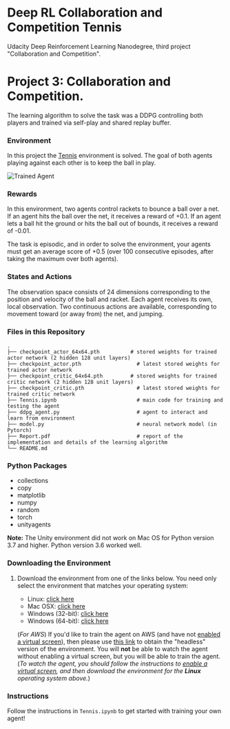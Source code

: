 [//]: # (Image References)

[image1]: https://user-images.githubusercontent.com/10624937/42135623-e770e354-7d12-11e8-998d-29fc74429ca2.gif "Trained Agent"
[image2]: https://user-images.githubusercontent.com/10624937/42135622-e55fb586-7d12-11e8-8a54-3c31da15a90a.gif "Soccer"

# Deep RL Collaboration and Competition Tennis
Udacity Deep Reinforcement Learning Nanodegree, third project "Collaboration and Competition".

# Project 3: Collaboration and Competition.
The learning algorithm to solve the task was a DDPG controlling both players and trained via self-play and shared replay buffer.

### Environment

In this project the [Tennis](https://github.com/Unity-Technologies/ml-agents/blob/master/docs/Learning-Environment-Examples.md#tennis) environment is solved. 
The goal of both agents playing against each other is to keep the ball in play.

![Trained Agent][image1]

### Rewards 

In this environment, two agents control rackets to bounce a ball over a net. If an agent hits the ball over the net, it receives a reward of +0.1.  If an agent lets a ball hit the ground or hits the ball out of bounds, it receives a reward of -0.01.

The task is episodic, and in order to solve the environment, your agents must get an average score of +0.5 (over 100 consecutive episodes, after taking the maximum over both agents).

### States and Actions

The observation space consists of 24 dimensions corresponding to the position and velocity of the ball and racket. Each agent receives its own, local observation.  Two continuous actions are available, corresponding to movement toward (or away from) the net, and jumping. 


### Files in this Repository
                    
    .
    ├── checkpoint_actor_64x64.pth          # stored weights for trained actor network (2 hidden 128 unit layers)
    ├── checkpoint_actor.pth                  # latest stored weights for trained actor network
    ├── checkpoint_critic_64x64.pth         # stored weights for trained critic network (2 hidden 128 unit layers)
    ├── checkpoint_critic.pth                 # latest stored weights for trained critic network
    ├── Tennis.ipynb                          # main code for training and testing the agent
    ├── ddpg_agent.py                         # agent to interact and learn from environment
    ├── model.py                              # neural network model (in Pytorch)
    ├── Report.pdf                            # report of the implementation and details of the learning algorithm
    └── README.md


### Python Packages
 
 - collections
 - copy
 - matplotlib
 - numpy
 - random
 - torch
 - unityagents
 
 **Note:** The Unity environment did not work on Mac OS for Python version 3.7 and higher. Python version 3.6 worked well.


### Downloading the Environment

1. Download the environment from one of the links below.  You need only select the environment that matches your operating system:
    - Linux: [click here](https://s3-us-west-1.amazonaws.com/udacity-drlnd/P3/Tennis/Tennis_Linux.zip)
    - Mac OSX: [click here](https://s3-us-west-1.amazonaws.com/udacity-drlnd/P3/Tennis/Tennis.app.zip)
    - Windows (32-bit): [click here](https://s3-us-west-1.amazonaws.com/udacity-drlnd/P3/Tennis/Tennis_Windows_x86.zip)
    - Windows (64-bit): [click here](https://s3-us-west-1.amazonaws.com/udacity-drlnd/P3/Tennis/Tennis_Windows_x86_64.zip)

    (_For AWS_) If you'd like to train the agent on AWS (and have not [enabled a virtual screen](https://github.com/Unity-Technologies/ml-agents/blob/master/docs/Training-on-Amazon-Web-Service.md)), then please use [this link](https://s3-us-west-1.amazonaws.com/udacity-drlnd/P3/Tennis/Tennis_Linux_NoVis.zip) to obtain the "headless" version of the environment.  You will **not** be able to watch the agent without enabling a virtual screen, but you will be able to train the agent.  (_To watch the agent, you should follow the instructions to [enable a virtual screen](https://github.com/Unity-Technologies/ml-agents/blob/master/docs/Training-on-Amazon-Web-Service.md), and then download the environment for the **Linux** operating system above._)


### Instructions

Follow the instructions in `Tennis.ipynb` to get started with training your own agent!  
